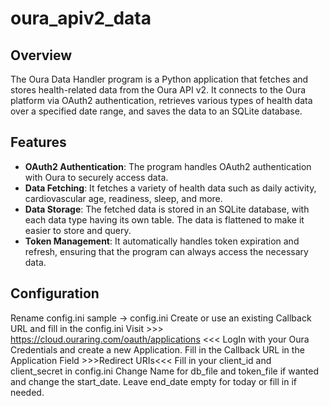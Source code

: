 # oura_apiv2_data

## Overview
The Oura Data Handler program is a Python application that fetches and stores health-related data from the Oura API v2. It connects to the Oura platform via OAuth2 authentication, retrieves various types of health data over a specified date range, and saves the data to an SQLite database.

## Features
- **OAuth2 Authentication**: The program handles OAuth2 authentication with Oura to securely access data.
- **Data Fetching**: It fetches a variety of health data such as daily activity, cardiovascular age, readiness, sleep, and more.
- **Data Storage**: The fetched data is stored in an SQLite database, with each data type having its own table. The data is flattened to make it easier to store and query.
- **Token Management**: It automatically handles token expiration and refresh, ensuring that the program can always access the necessary data.

## Configuration
Rename config.ini sample -> config.ini
Create or use an existing Callback URL and fill in the config.ini
Visit >>> https://cloud.ouraring.com/oauth/applications <<<
LogIn with your Oura Credentials and create a new Application.
Fill in the Callback URL in the Application Field >>>Redirect URIs<<<
Fill in your client_id and client_secret in config.ini
Change Name for db_file and token_file if wanted and change the start_date.
Leave end_date empty for today or fill in if needed.
